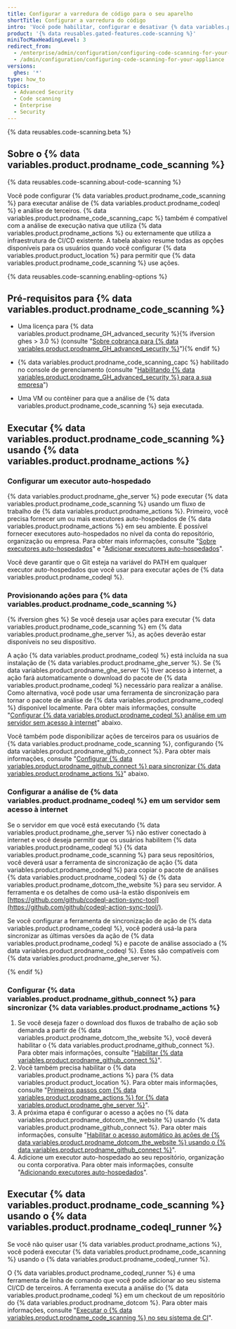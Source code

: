 ```yaml
---
title: Configurar a varredura de código para o seu aparelho
shortTitle: Configurar a varredura do código
intro: 'Você pode habilitar, configurar e desativar {% data variables.product.prodname_code_scanning %} para {% data variables.product.product_location %}. {% data variables.product.prodname_code_scanning_capc %} permite aos usuários varrer códigos com relação a erros e vulnerabilidades.'
product: '{% data reusables.gated-features.code-scanning %}'
miniTocMaxHeadingLevel: 3
redirect_from:
  - /enterprise/admin/configuration/configuring-code-scanning-for-your-appliance
  - /admin/configuration/configuring-code-scanning-for-your-appliance
versions:
  ghes: '*'
type: how_to
topics:
  - Advanced Security
  - Code scanning
  - Enterprise
  - Security
---
```


{% data reusables.code-scanning.beta %}

## Sobre o {% data variables.product.prodname_code_scanning %}

{% data reusables.code-scanning.about-code-scanning %}

Você pode configurar {% data variables.product.prodname_code_scanning %} para executar análise de {% data variables.product.prodname_codeql %} e análise de terceiros. {% data variables.product.prodname_code_scanning_capc %} também é compatível com a análise de execução nativa que utiliza {% data variables.product.prodname_actions %} ou externamente que utiliza a infraestrutura de CI/CD existente. A tabela abaixo resume todas as opções disponíveis para os usuários quando você configurar {% data variables.product.product_location %} para permitir que {% data variables.product.prodname_code_scanning %} use ações.

{% data reusables.code-scanning.enabling-options %}

## Pré-requisitos para {% data variables.product.prodname_code_scanning %}

- Uma licença para {% data variables.product.prodname_GH_advanced_security %}{% ifversion ghes > 3.0 %} (consulte "[Sobre cobrança para {% data variables.product.prodname_GH_advanced_security %}](/billing/managing-billing-for-github-advanced-security/about-billing-for-github-advanced-security)"){% endif %}

- {% data variables.product.prodname_code_scanning_capc %} habilitado no console de gerenciamento (consulte "[Habilitando {% data variables.product.prodname_GH_advanced_security %} para a sua empresa](/admin/advanced-security/enabling-github-advanced-security-for-your-enterprise)")

- Uma VM ou contêiner para que a análise de {% data variables.product.prodname_code_scanning %} seja executada.

## Executar {% data variables.product.prodname_code_scanning %} usando {% data variables.product.prodname_actions %}

### Configurar um executor auto-hospedado

{% data variables.product.prodname_ghe_server %} pode executar {% data variables.product.prodname_code_scanning %} usando um fluxo de trabalho de {% data variables.product.prodname_actions %}. Primeiro, você precisa fornecer um ou mais executores auto-hospedados de {% data variables.product.prodname_actions %} em seu ambiente. É possível fornecer executores auto-hospedados no nível da conta do repositório, organização ou empresa. Para obter mais informações, consulte "[Sobre executores auto-hospedados](/actions/hosting-your-own-runners/about-self-hosted-runners)" e "[Adicionar executores auto-hospedados](/actions/hosting-your-own-runners/adding-self-hosted-runners)".

Você deve garantir que o Git esteja na variável do PATH em qualquer executor auto-hospedados que você usar para executar ações de {% data variables.product.prodname_codeql %}.

### Provisionando ações para {% data variables.product.prodname_code_scanning %}

{% ifversion ghes %}
Se você deseja usar ações para executar {% data variables.product.prodname_code_scanning %} em {% data variables.product.prodname_ghe_server %}, as ações deverão estar disponíveis no seu dispositivo.

A ação {% data variables.product.prodname_codeql %} está incluída na sua instalação de {% data variables.product.prodname_ghe_server %}. Se {% data variables.product.prodname_ghe_server %} tiver acesso à internet, a ação fará automaticamente o download do pacote de {% data variables.product.prodname_codeql %} necessário para realizar a análise. Como alternativa, você pode usar uma ferramenta de sincronização para tornar o pacote de análise de {% data variables.product.prodname_codeql %} disponível localmente. Para obter mais informações, consulte "[Configurar {% data variables.product.prodname_codeql %} análise em um servidor sem acesso à internet](#configuring-codeql-analysis-on-a-server-without-internet-access)" abaixo.

Você também pode disponibilizar ações de terceiros para os usuários de {% data variables.product.prodname_code_scanning %}, configurando {% data variables.product.prodname_github_connect %}. Para obter mais informações, consulte "[Configurar {% data variables.product.prodname_github_connect %} para sincronizar {% data variables.product.prodname_actions %}](/enterprise/admin/configuration/configuring-code-scanning-for-your-appliance#configuring-github-connect-to-sync-github-actions)" abaixo.

### Configurar a análise de {% data variables.product.prodname_codeql %} em um servidor sem acesso à internet
Se o servidor em que você está executando {% data variables.product.prodname_ghe_server %} não estiver conectado à internet e você deseja permitir que os usuários habilitem {% data variables.product.prodname_codeql %} {% data variables.product.prodname_code_scanning %} para seus repositórios, você deverá usar a ferramenta de sincronização de ação {% data variables.product.prodname_codeql %} para copiar o pacote de análises {% data variables.product.prodname_codeql %} de {% data variables.product.prodname_dotcom_the_website %} para seu servidor. A ferramenta e os detalhes de como usá-la estão disponíveis em [https://github.com/github/codeql-action-sync-tool](https://github.com/github/codeql-action-sync-tool/).

Se você configurar a ferramenta de sincronização de ação de {% data variables.product.prodname_codeql %}, você poderá usá-la para sincronizar as últimas versões da ação de {% data variables.product.prodname_codeql %} e pacote de análise associado a {% data variables.product.prodname_codeql %}. Estes são compatíveis com {% data variables.product.prodname_ghe_server %}.

{% endif %}


### Configurar {% data variables.product.prodname_github_connect %} para sincronizar {% data variables.product.prodname_actions %}
1. Se você deseja fazer o download dos fluxos de trabalho de ação sob demanda a partir de {% data variables.product.prodname_dotcom_the_website %}, você deverá habilitar o {% data variables.product.prodname_github_connect %}. Para obter mais informações, consulte "[Habilitar {% data variables.product.prodname_github_connect %}](/admin/configuration/managing-connections-between-your-enterprise-accounts/connecting-your-enterprise-account-to-github-enterprise-cloud#enabling-github-connect)".
2. Você também precisa habilitar o {% data variables.product.prodname_actions %} para {% data variables.product.product_location %}. Para obter mais informações, consulte "[Primeiros passos com {% data variables.product.prodname_actions %} for {% data variables.product.prodname_ghe_server %}](/admin/github-actions/getting-started-with-github-actions-for-github-enterprise-server)".
3. A próxima etapa é configurar o acesso a ações no {% data variables.product.prodname_dotcom_the_website %} usando {% data variables.product.prodname_github_connect %}. Para obter mais informações, consulte "[Habilitar o acesso automático às ações de {% data variables.product.prodname_dotcom_the_website %} usando o {% data variables.product.prodname_github_connect %}](/enterprise/admin/github-actions/enabling-automatic-access-to-githubcom-actions-using-github-connect)".
4. Adicione um executor auto-hospedado ao seu repositório, organização ou conta corporativa. Para obter mais informações, consulte "[Adicionando executores auto-hospedados](/actions/hosting-your-own-runners/adding-self-hosted-runners)".

## Executar {% data variables.product.prodname_code_scanning %} usando o {% data variables.product.prodname_codeql_runner %}
Se você não quiser usar {% data variables.product.prodname_actions %}, você poderá executar {% data variables.product.prodname_code_scanning %} usando o {% data variables.product.prodname_codeql_runner %}.

O {% data variables.product.prodname_codeql_runner %} é uma ferramenta de linha de comando que você pode adicionar ao seu sistema CI/CD de terceiros. A ferramenta executa a análise do {% data variables.product.prodname_codeql %} em um checkout de um repositório do {% data variables.product.prodname_dotcom %}. Para obter mais informações, consulte "[Executar o {% data variables.product.prodname_code_scanning %} no seu sistema de CI](/github/finding-security-vulnerabilities-and-errors-in-your-code/running-codeql-code-scanning-in-your-ci-system)".
